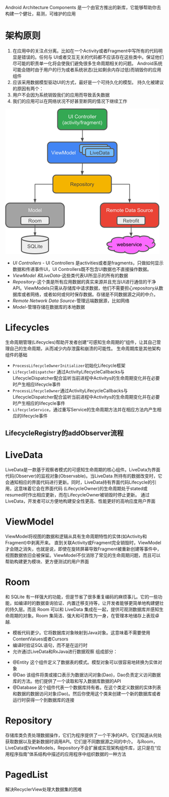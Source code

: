 Android Architecture Components
是一个由官方推出的新库，它能够帮助你去构建一个健壮，易测，可维护的应用

# 架构原则
1. 在应用中的关注点分离。比如在一个Activity或者Fragment中写所有的代码明显是错误的。任何与
UI或者交互无关的代码都不应该存在这些类中。保证他们尽可能的职责单一化将会使我们避免很多生命周期相关的问题。
Android系统可能会随时由于用户的行为或者系统状态(比如剩余内存过低)而销毁你的应用组件
2. 应该采用数据模型驱动UI的方式，最好是一个可持久化的模型。
持久化被建议的原因有两个：
1. 用户不会因为系统销毁我们的应用而导致丢失数据
2. 我们的应用可以在网络状况不好甚至断网的情况下继续工作

![app_architecture](../img/app_architecture.png)

* *UI Controllers* - UI Controllers 是activities或者是fragments，只做如何显示数据和传递事件UI，UI Controllers既不包含UI数据也不直接操作数据。
* *ViewModel 和LiveData*-这些类代表UI所显示的所有的数据
* *Repository*-这个类是所有应用数据的真实来源并且充当UI进行通信的干净API。ViewModels只需从存储库中请求数据，他们不需要担心repository从数据库或者网络，或者如何或何时保存数据。存储是不同数据源之间的中介。
* *Remote Network Data Source*-管理远端数据源，比如网络
* *Model*-管理存储在数据库的本地数据

# Lifecycles
生命周期管理(Lifecycles)帮助开发者创建“可感知生命周期的”组件，让其自己管理自己的生命周期，从而减少内存泄露和崩溃的可能性。
生命周期库是其他架构组件的基础
- `ProcessLifecycleOwnerInitializer`初始化Lifecycle框架
- `LifecycleDispatcher` 通过ActivityLifecycleCallbacks与LifecycleDispatcher配合监听当前进程中Activitys的生命周期变化并在必要时产生相应lifecycle事件
- `ProcessLifecycleOwner`通过ActivityLifecycleCallbacks与LifecycleDispatcher配合监听当前进程中Activitys的生命周期变化并在必要时产生相应的lifecycle事件
- `LifecycleService`，通过重写Service的生命周期方法并在相应方法内产生相应的lifecycle事件

## LifecycleRegistry的addObserver流程


# LiveData
LiveData是一款基于观察者模式的可感知生命周期的核心组件。LiveData为界面代码(Observer)的监视对象(Observable)。当LiveData
所持有的数据改变时，它会通知相应的界面代码进行更新。同时，LiveData持有界面代码Lifecycle的引用，这意味着它会在界面代码
(LifecycleOwner)的生命周期处于stated或resumed时作出相应更新，而在LifecycleOwner被销毁时停止更新。
通过LiveData，开发者可以方便地构建安全性更高、性能更好的高响应度用户界面

# ViewModel
ViewModel将视图的数据和逻辑从具有生命周期特性的实体(如Activity和Fragment)中剥离开来。
直到关联Activity或Fragment完全销毁时，ViewModel才会随之消失，也就是说，即使在旋转屏幕导致Fragment被重新创建等事件中，
视图数据依旧会被保留。ViewModel不仅消除了常见的生命周期问题，而且可以帮助构建更为模块、更方便测试的用户界面

# Room
和 SQLite 有一样强大的功能，但是节省了很多重复编码的麻烦事儿。它的一些功能，如编译时的数据查询验证、内置迁移支持等，让开发者能够更简单地构建健壮的持久层。而且 Room 可以和 LiveData 集成在一起，提供可观测数据库并感知生命周期的对象。Room 集简洁、强大和可靠性为一身，在管理本地储存上表现卓越.
- 模板代码更少。它将数据库对象映射到Java对象。这意味着不需要使用ContentValues或者Cursors
- 编译时验证SQL语句，而不是在运行时
- 允许通过LiveData和RxJava进行数据观察
组成部分：

* @Entity 这个组件定义了数据表的模式。模型对象可以很容易地转换为实体对象
* @Dao 该组件将类或接口表示为数据访问对象(Dao)，Dao负责定义访问数据库的方法。他们提供了一个读取和写入数据库数据的API
* @Database 这个组件代表一个数据库持有者。在这个类定义数据的实体列表和数据的数据访问对象(Dao)。然后你使用这个类来创建一个新的数据库或者运行时获得一个到数据库的连接


# Repository 
存储库类负责处理数据操作，它们为程序提供了一个干净的API，它们知道从何处获取数据以及更新数据时调用API。它们是不同数据源之间的中介。
与Room，LiveData或ViewModels，Repository不会扩展或实现架构组件库，这只是在“应用程序指南”体系结构中描述的应用程序中组织数据的一种方法
# PagedList
解决RecyclerView处理大数据集的困难 